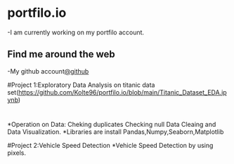 # portfilo.io
-I am currently working on my portfilo account.
<h2> Find me around the web</h2>
-My github account<a href="https://github.com/Kolte96/portfilo.io">@github</a>

#Project 1:Exploratory Data Analysis on titanic data set(https://github.com/Kolte96/portfilo.io/blob/main/Titanic_Dataset_EDA.ipynb)
#
*Operation on Data:
Cheking duplicates
Checking null
Data Cleaing and Data Visualization.
*Libraries are install Pandas,Numpy,Seaborn,Matplotlib

#Project 2:Vehicle Speed Detection
*Vehicle Speed Detection by using pixels.
